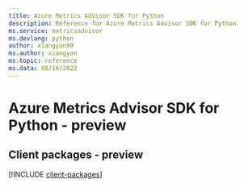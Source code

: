 ```yaml
---
title: Azure Metrics Advisor SDK for Python
description: Reference for Azure Metrics Advisor SDK for Python
ms.service: metricsadvisor
ms.devlang: python
author: xiangyan99
ms.author: xiangyan
ms.topic: reference
ms.data: 08/16/2022
---
```

# Azure Metrics Advisor SDK for Python - preview

## Client packages - preview
[!INCLUDE [client-packages](metrics-advisor-client-index.md)]
